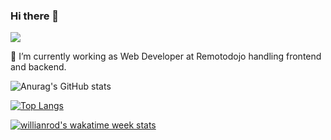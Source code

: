 ### Hi there 👋
<!--
**gerwengaceta/gerwengaceta** is a ✨ _special_ ✨ repository because its `README.md` (this file) appears on your GitHub profile.

Here are some ideas to get you started:

- 🔭 I’m currently working on ...
- 🌱 I’m currently learning ...
- 👯 I’m looking to collaborate on ...
- 🤔 I’m looking for help with ...
- 💬 Ask me about ...
- 📫 How to reach me: ...
- 😄 Pronouns: ...
- ⚡ Fun fact: ...
-->
![](https://komarev.com/ghpvc/?username=gerwengaceta)

🔭 I’m currently working as Web Developer at Remotodojo handling frontend and backend.

![Anurag's GitHub stats](https://github-readme-stats.vercel.app/api?username=gerwengaceta&count_private=true&show_icons=true&theme=dracula)


[![Top Langs](https://github-readme-stats.vercel.app/api/top-langs/?username=gerwengaceta&layout=compact&langs_count=10)](https://github.com/anuraghazra/github-readme-stats)

[![willianrod's wakatime week stats](https://github-readme-stats.vercel.app/api/wakatime?username=gerwenjacob&layout=compact&langs_count=20&range=last_7_days)](https://github.com/anuraghazra/github-readme-stats)




